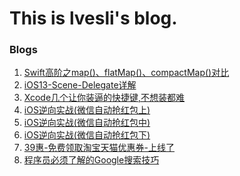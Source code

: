 # This is lvesli's blog.

### Blogs

1. [Swift高阶之map()、flatMap()、compactMap()对比](blog/Swift高阶之map()、flatMap()、compactMap()对比)
2. [iOS13-Scene-Delegate详解](blog/iOS13-Scene-Delegate详解)
3. [Xcode几个让你装逼的快捷键,不想装都难](blog/Xcode几个让你装逼的快捷键,不想装都难)
4. [iOS逆向实战(微信自动抢红包上)](blog/iOS逆向实战(微信自动抢红包上))
5. [iOS逆向实战(微信自动抢红包中)](blog/iOS逆向实战(微信自动抢红包中))
6. [iOS逆向实战(微信自动抢红包下)](blog/iOS逆向实战(微信自动抢红包下))
7. [39惠-免费领取淘宝天猫优惠券-上线了](blog/39惠-免费领取淘宝天猫优惠券-上线了)
8. [程序员必须了解的Google搜索技巧](blog/程序员必须了解的Google搜索技巧)



